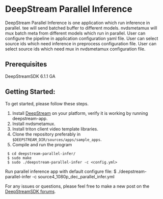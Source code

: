 # DeepStream Parallel Inference

DeepStream Parallel Inference is one application which run inference in parallel. tee will send batched buffer to different models.  nvdsmetamux will mux batch meta from different models which run in parallel. User can configure the pipeline in application configuration yaml file. User can select source ids which need inference in preprocess configuration file. User can select source ids which need mux in nvdsmetamux configuration file.

## Prerequisites
DeepStreamSDK 6.1.1 GA

## Getting Started:
To get started, please follow these steps.
1. Install [DeepStream](https://developer.nvidia.com/deepstream-sdk) on your platform, verify it is working by running deepstream-app.
2. Install nvdsmetamux.
3. Install triton client video template libraries.
4. Clone the repository preferably in `$DEEPSTREAM_DIR/sources/apps/sample_apps`.
5. Compile and run the program

 ```
  $ cd deepstream-parallel-infer/
  $ sudo make
  $ sudo ./deepstream-parallel-infer -c <config.yml>
```
Run parallel inference app with default configure file: $ ./deepstream-parallel-infer -c source4_1080p_dec_parallel_infer.yml

For any issues or questions, please feel free to make a new post on the [DeepStreamSDK forums](https://forums.developer.nvidia.com/c/accelerated-computing/intelligent-video-analytics/deepstream-sdk/).
